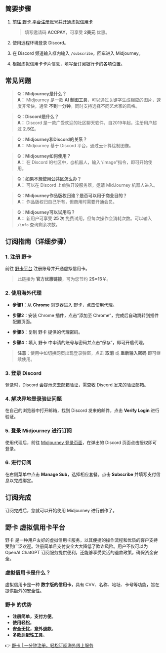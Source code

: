 ## 简要步骤

1. [前往 野卡 平台注册账号并开通虚拟信用卡](https://bit.ly/bewildcard)
  
   > 填写邀请码 **ACCPAY**，可享受 **2美元** 优惠。

2. 使用远程环境登录 Discord。

3. 在 Discord 频道输入框内输入 `/subscribe`，回车进入 Midjourney。

4. 根据虚拟信用卡卡片信息，填写至订阅银行卡的各项位置。

## 常见问题

> **Q：Midjourney是什么？**  
**A：** Midjourney 是一款 **AI 制图工具**，可以通过关键字生成相应的图片，速度非常快，通常 **不到一分钟**。同时支持选择不同艺术家的风格。

> **Q：Discord是什么？**   
**A：** Discord 是一款广受欢迎的社区聊天软件，自2019年起，注册用户超过 **2.5亿**。

> **Q：Midjourney和Discord的关系？**  
**A：** Midjourney 基于 Discord 平台，通过云计算绘制图像。

> **Q：Midjourney如何使用？**  
**A：** 在 Discord 的社区中，@机器人，输入“/image”指令，即可开始使用。

> **Q：如果不想使用公共区怎么办？**  
**A：** 可以在 Discord 上单独开设服务器，邀请 MidJourney 机器人进入。

> **Q：Midjourney作品版权归谁？是否可以用于商业目的？**  
**A：** 作品版权归自己所有，但商用时需要开通会员。

> **Q：Midjourney可以试用吗？**  
**A：** 新用户可享受 **25 次** 免费试用，但每次操作会消耗次数。可以输入 `/info` 查询剩余次数。

## 订阅指南（详细步骤）

### 1. 注册 野卡

前往 [野卡平台](https://bit.ly/bewildcard) 注册账号并开通虚拟信用卡。

> 此链接为 **官方优惠链接**，可为您节约 **2$≈15￥**。

### 2. 使用海外代理

- **步骤1**：从 **Chrome** 浏览器进入 [野卡](https://bit.ly/bewildcard)，点击使用代理。

- **步骤2**：安装 Chrome 插件，点击“添加至 Chrome”，完成后自动跳转到插件配置页面。

- **步骤3**：复制 野卡 提供的代理密码。

- **步骤4**：填入 野卡 中申请的账号与密码并点击“保存”，即可开启代理。

> **注意**：使用中如切换网页出现登录弹窗，点击 **取消** 或 **重新输入密码** 即可继续使用。

### 3. 登录 Discord

登录时，Discord 会提示您去邮箱验证，需查收 Discord 发来的验证邮箱。

### 4. 解决异地登录验证问题

在自己的浏览器中打开邮箱，找到 Discord 发来的邮件，点击 **Verify Login** 进行验证。

### 5. 登录 Midjourney 进行订阅

使用代理后，前往 [Midjourney 登录页面](https://www.midjourney.com/login/)，在弹出的 Discord 页面点击授权即可登录。

### 6. 进行订阅

在右侧菜单中点击 **Manage Sub**，选择相应套餐。点击 **Subscribe** 并填写支付信息以完成绑定。

## 订阅完成

订阅完成后，您就可以开始使用 Midjourney 进行创作了。

## 野卡 虚拟信用卡平台

野卡 是一种用户友好的虚拟信用卡服务，以其便捷的操作流程和优质的客户支持受到广泛欢迎。注册简单且支付安全大大降低了欺诈风险。用户不仅可以为 OpenAI ChatGPT 订阅服务提供便利，还能够享受灵活的退款政策，确保资金安全。

### 虚拟信用卡是什么？

虚拟信用卡是一种 **数字版的信用卡**，具有 CVV、名称、地址、卡号等功能，旨在提供额外的安全性。

### 野卡 的优势

- **注册简单，支付方便**。
- **使用轻松**。
- **安全无忧，意外退款**。
- **多款适配性工具**。

👉 [野卡 | 一分钟注册，轻松订阅海外线上服务](https://bit.ly/bewildcard)